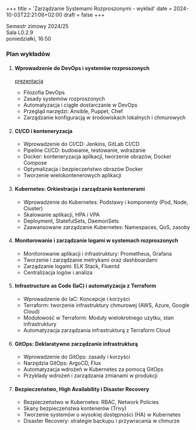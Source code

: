+++
title = 'Zarządzanie Systemami Rozproszonymi - wykład'
date = 2024-10-03T22:21:06+02:00
draft = false
+++

Semestr zimowy 2024/25  
Sala L0.2.9  
poniedziałki, 16:50  

### Plan wykładów

1. #### Wprowadzenie do DevOps i systemów rozproszonych
   [prezentacja](/jwozniak/lectures/0-intro.pdf)  
   - Filozofia DevOps
   - Zasady systemów rozproszonych
   - Automatyzacja i ciągłe dostarczanie w DevOps
   - Przegląd narzędzi: Ansible, Puppet, Chef
   - Zarządzanie konfiguracją w środowiskach lokalnych i chmurowych  

2. #### CI/CD i konteneryzacja
   - Wprowadzenie do CI/CD: Jenkins, GitLab CI/CD
   - Pipeline CI/CD: budowanie, testowanie, wdrażanie
   - Docker: konteneryzacja aplikacji, tworzenie obrazów, Docker Compose
   - Optymalizacja i bezpieczeństwo obrazów Docker
   - Tworzenie wielokontenerowych aplikacji

3. #### Kubernetes: Orkiestracja i zarządzanie kontenerami
   - Wprowadzenie do Kubernetes: Podstawy i komponenty (Pod, Node, Cluster)
   - Skalowanie aplikacji, HPA i VPA
   - Deployment, StatefulSets, DaemonSets
   - Zaawansowane zarządzanie Kubernetes: Namespaces, QoS, zasoby

4. #### Monitorowanie i zarządzanie logami w systemach rozproszonych
   - Monitorowanie aplikacji i infrastruktury: Prometheus, Grafana
   - Tworzenie i zarządzanie metrykami oraz dashboardami
   - Zarządzanie logami: ELK Stack, Fluentd
   - Centralizacja logów i analiza

5. #### Infrastructure as Code (IaC) i automatyzacja z Terraform
   - Wprowadzenie do IaC: Koncepcje i korzyści
   - Terraform: tworzenie infrastruktury chmurowej (AWS, Azure, Google Cloud)
   - Modułowość w Terraform: Moduły wielokrotnego użytku, stan infrastruktury
   - Automatyzacja zarządzania infrastrukturą z Terraform Cloud

6. #### GitOps: Deklaratywne zarządzanie infrastrukturą
   - Wprowadzenie do GitOps: zasady i korzyści
   - Narzędzia GitOps: ArgoCD, Flux
   - Automatyzacja wdrożeń w Kubernetes za pomocą GitOps
   - Przykłady wdrożeń i zarządzania zmianami w produkcji

7. #### Bezpieczeństwo, High Availability i Disaster Recovery
   - Bezpieczeństwo w Kubernetes: RBAC, Network Policies
   - Skany bezpieczeństwa kontenerów (Trivy)
   - Tworzenie systemów o wysokiej dostępności (HA) w Kubernetes
   - Disaster Recovery: strategie backupu i przywracania w chmurze
